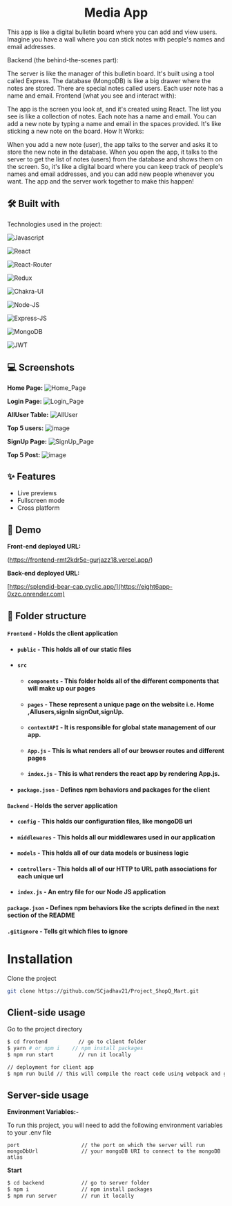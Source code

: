 
<h1 align="center" id="title">Media App</h1>
This app is like a digital bulletin board where you can add and view users. Imagine you have a wall where you can stick notes with people's names and email addresses.

Backend (the behind-the-scenes part):

The server is like the manager of this bulletin board. It's built using a tool called Express.
The database (MongoDB) is like a big drawer where the notes are stored.
There are special notes called users. Each user note has a name and email.
Frontend (what you see and interact with):

The app is the screen you look at, and it's created using React.
The list you see is like a collection of notes. Each note has a name and email.
You can add a new note by typing a name and email in the spaces provided. It's like sticking a new note on the board.
How It Works:

When you add a new note (user), the app talks to the server and asks it to store the new note in the database.
When you open the app, it talks to the server to get the list of notes (users) from the database and shows them on the screen.
So, it's like a digital board where you can keep track of people's names and email addresses, and you can add new people whenever you want. The app and the server work together to make this happen!


## 🛠 Built with 

Technologies used in the project:

![Javascript](https://img.shields.io/badge/JavaScript-323330?style=for-the-badge&amp;logo=javascript&amp;logoColor=F7DF1E)

![React](https://img.shields.io/badge/React-20232A?style=for-the-badge&amp;logo=react&amp;logoColor=61DAFB)

![React-Router](https://img.shields.io/badge/React_Router-CA4245?style=for-the-badge&amp;logo=react-router&amp;logoColor=white)

![Redux](https://img.shields.io/badge/ContextApi-593D88?style=for-the-badge&amp;logo=redux&amp;logoColor=white)

![Chakra-UI](https://img.shields.io/badge/Chakra--UI-319795?style=for-the-badge&amp;logo=chakra-ui&amp;logoColor=white)

![Node-JS](https://img.shields.io/badge/Node.js-339933?style=for-the-badge&amp;logo=nodedotjs&amp;logoColor=white)

![Express-JS](https://img.shields.io/badge/Express.js-000000?style=for-the-badge&amp;logo=express&amp;logoColor=white)

![MongoDB](https://img.shields.io/badge/MongoDB-4EA94B?style=for-the-badge&amp;logo=mongodb&amp;logoColor=white)

![JWT](https://img.shields.io/badge/JWT-black?style=for-the-badge&amp;logo=JSON%20web%20tokens)

## 💻 Screenshots

**Home Page:**
![Home_Page](https://github.com/Gurjazz18/86company-assignments/assets/96822665/495ac631-e0f8-4f6a-9419-5aeaccba32ac)


**Login Page:**
![Login_Page](https://github.com/Gurjazz18/86company-assignments/assets/96822665/86563a8b-1cf0-4a5a-ac47-4c43765170e5)


**AllUser Table:**
![AllUser](https://github.com/Gurjazz18/86company-assignments/assets/96822665/d06a9222-ea37-46a2-8aa8-5ced34a78531)


**Top 5 users:**
![image](https://github.com/Gurjazz18/86company-assignments/assets/96822665/649d388c-9595-48f3-9e54-53802999a36c)


**SignUp Page:**
![SignUp_Page](https://github.com/Gurjazz18/86company-assignments/assets/96822665/67525596-3712-414f-ba5b-62727b5ffe06)


**Top 5 Post:**
![image](https://github.com/Gurjazz18/86company-assignments/assets/96822665/14393624-60aa-4c33-bca1-f5447af9ce9e)



## ✨ Features 

- Live previews
- Fullscreen mode
- Cross platform


## 🚀 Demo

**Front-end deployed URL:**

(https://frontend-rmt2kdr5e-gurjazz18.vercel.app/)

**Back-end deployed URL:**

[https://splendid-bear-cap.cyclic.app/](https://eight6app-0xzc.onrender.com)

##  📁 Folder structure
#### `Frontend` - Holds the client application
- #### `public` - This holds all of our static files
- #### `src`
   
    - #### `components` - This folder holds all of the different components that will make up our pages
    - #### `pages` - These represent a unique page on the website i.e. Home ,Allusers,signIn signOut,signUp. 
    - #### `contextAPI` - It is responsible for global state management of our app.
    - #### `App.js` - This is what renders all of our browser routes and different pages
    - #### `index.js` - This is what renders the react app by rendering App.js.
- #### `package.json` - Defines npm behaviors and packages for the client
#### `Backend` - Holds the server application
- #### `config` - This holds our configuration files, like mongoDB uri
- #### `middlewares` - This holds all our middlewares used in our application
- #### `models` - This holds all of our data models or business logic
- #### `controllers` - This holds all of our HTTP to URL path associations for each unique url
- #### `index.js` - An entry file for our Node JS application
#### `package.json` - Defines npm behaviors like the scripts defined in the next section of the README
#### `.gitignore` - Tells git which files to ignore

# Installation

Clone the project
```bash
git clone https://github.com/SCjadhav21/Project_ShopQ_Mart.git
```
## Client-side usage

Go to the project directory

```bash
$ cd frontend          // go to client folder
$ yarn # or npm i    // npm install packages
$ npm run start        // run it locally

// deployment for client app
$ npm run build // this will compile the react code using webpack and generate a folder called docs in the root level
```
## Server-side usage

**Environment Variables:-**

To run this project, you will need to add the following environment variables to your .env file

```
port                    // the port on which the server will run
mongoDbUrl              // your mongoDB URI to connect to the mongoDB atlas

```

**Start**

```bash
$ cd backend            // go to server folder
$ npm i                 // npm install packages
$ npm run server        // run it locally
```
